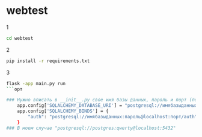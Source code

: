 # webtest

1
```bash
cd webtest
```
2
```bash
pip install -r requirements.txt
```
3
```bash
flask -app main.py run
```орт

### Нужно вписать в __init__.py свое имя базы данных, пароль и порт (порт по умолчанию 5432):
    app.config['SQLALCHEMY_DATABASE_URI'] = "postgresql://имябазыданных:пароль@localhost:порт"
    app.config['SQLALCHEMY_BINDS'] = {
        "auth": "postgresql://имябазыданных:пароль@localhost:порт/auth"
    }
### В моем случае "postgresql://postgres:qwerty@localhost:5432"
